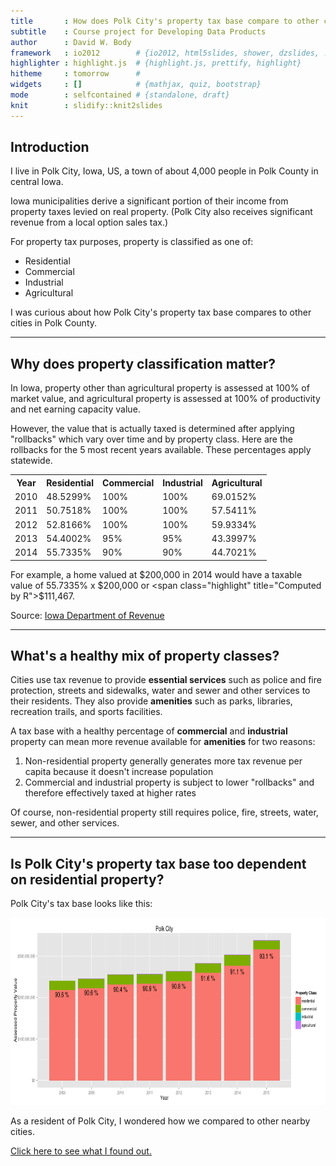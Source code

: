 ```yaml
---
title       : How does Polk City's property tax base compare to other cities?
subtitle    : Course project for Developing Data Products
author      : David W. Body
framework   : io2012        # {io2012, html5slides, shower, dzslides, ...}
highlighter : highlight.js  # {highlight.js, prettify, highlight}
hitheme     : tomorrow      #
widgets     : []            # {mathjax, quiz, bootstrap}
mode        : selfcontained # {standalone, draft}
knit        : slidify::knit2slides
---
```


## Introduction

I live in Polk City, Iowa, US, a town of about 4,000 people in Polk County in central Iowa.

Iowa municipalities derive a significant portion of their income from property taxes levied on real property. (Polk City also receives significant revenue from a local option sales tax.)

For property tax purposes, property is classified as one of:

* Residential
* Commercial
* Industrial
* Agricultural

I was curious about how Polk City's property tax base compares to other cities in Polk County.

---

## Why does property classification matter?

In Iowa, property other than agricultural property is assessed at 100% of market value, and agricultural property is assessed at 100% of productivity and net earning capacity value.

However, the value that is actually taxed is determined after applying "rollbacks" which vary over time and by property class. Here are the rollbacks for the 5 most recent years available. These percentages apply statewide.

<table>
<tr><th>Year</th><th>Residential</th><th>Commercial</th><th>Industrial</th><th>Agricultural</th></tr>
<tr><td>2010</td><td>48.5299%</td><td>100%</td><td>100%</td><td>69.0152%</td></tr>
<tr><td>2011</td><td>50.7518%</td><td>100%</td><td>100%</td><td>57.5411%</td></tr>
<tr><td>2012</td><td>52.8166%</td><td>100%</td><td>100%</td><td>59.9334%</td></tr>
<tr><td>2013</td><td>54.4002%</td><td>95%</td><td>95%</td><td>43.3997%</td></tr>
<tr><td>2014</td><td>55.7335%</td><td>90%</td><td>90%</td><td>44.7021%</td></tr>
</table>

For example, a home valued at $200,000 in 2014 would have a taxable value of 55.7335% x $200,000 or <span class="highlight" title="Computed by R">$111,467</span>.

Source: [Iowa Department of Revenue](https://tax.iowa.gov/equalization-and-rollbacks)

---

## What's a healthy mix of property classes?

Cities use tax revenue to provide **essential services** such as police and fire protection, streets and sidewalks, water and sewer and other services to their residents. They also provide **amenities** such as parks, libraries, recreation trails, and sports facilities.

A tax base with a healthy percentage of **commercial** and **industrial** property can mean more revenue available for **amenities** for two reasons:

1. Non-residential property generally generates more tax revenue per capita because it doesn't increase population
2. Commercial and industrial property is subject to lower "rollbacks" and therefore effectively taxed at higher rates

Of course, non-residential property still requires police, fire, streets, water, sewer, and other services.

---

## Is Polk City's property tax base too dependent on residential property?

Polk City's tax base looks like this:

<img src="assets/img/polk-city-tax-base.png" alt="Polk City tax base" height=300/>

As a resident of Polk City, I wondered how we compared to other nearby cities.

[Click here to see what I found out.](https://davidbody.shinyapps.io/polk-city-tax-base)
